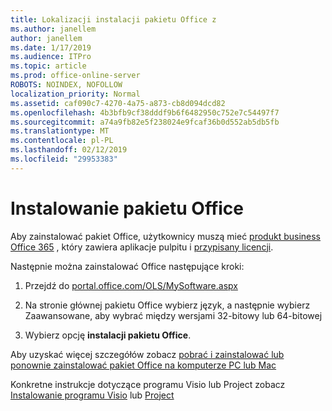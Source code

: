 ```yaml
---
title: Lokalizacji instalacji pakietu Office z
ms.author: janellem
author: janellem
ms.date: 1/17/2019
ms.audience: ITPro
ms.topic: article
ms.prod: office-online-server
ROBOTS: NOINDEX, NOFOLLOW
localization_priority: Normal
ms.assetid: caf090c7-4270-4a75-a873-cb8d094dcd82
ms.openlocfilehash: 4b3bfb9cf38dddf9b6f6482950c752e7c54497f7
ms.sourcegitcommit: a74a9fb82e5f238024e9fcaf36b0d552ab5db5fb
ms.translationtype: MT
ms.contentlocale: pl-PL
ms.lasthandoff: 02/12/2019
ms.locfileid: "29953383"
---
```

# <a name="install-office"></a>Instalowanie pakietu Office

Aby zainstalować pakiet Office, użytkownicy muszą mieć [produkt business Office 365](https://support.office.com/article/f8ab5e25-bf3f-4a47-b264-174b1ee925fd?wt.mc_id=Alchemy_ClientDIA) , który zawiera aplikacje pulpitu i [przypisany licencji](https://docs.microsoft.com/office365/admin/subscriptions-and-billing/assign-licenses-to-users).
  
Następnie można zainstalować Office następujące kroki:
  
1. Przejdź do [portal.office.com/OLS/MySoftware.aspx](https://portal.office.com/OLS/MySoftware.aspx)
    
2. Na stronie głównej pakietu Office wybierz język, a następnie wybierz Zaawansowane, aby wybrać między wersjami 32-bitowy lub 64-bitowej
    
3. Wybierz opcję **instalacji pakietu Office**.
    
Aby uzyskać więcej szczegółów zobacz [pobrać i zainstalować lub ponownie zainstalować pakiet Office na komputerze PC lub Mac](https://support.office.com/article/4414eaaf-0478-48be-9c42-23adc4716658?wt.mc_id=Alchemy_ClientDIA)
  
Konkretne instrukcje dotyczące programu Visio lub Project zobacz [Instalowanie programu Visio](https://support.office.com/article/f98f21e3-aa02-4827-9167-ddab5b025710) lub [Project](https://support.office.com/article/7059249b-d9fe-4d61-ab96-5c5bf435f281)

